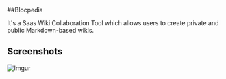 ##Blocpedia
<p>It's a Saas Wiki Collaboration Tool which allows users to create private and public Markdown-based wikis.</p>

Screenshots
-----------

![Imgur](https://media.licdn.com/media-proxy/ext?w=409&h=410&f=&hash=hWS2gYdhwvb7wD8eG%2BWAJX2O7NE%3D&ora=1%2CaFBCTXdkRmpGL2lvQUFBPQ%2CxAVta9Er0Vinkhwfjw8177yE41y87UNCVordEGXyD3u0qYrdf36_e5XYL7f0uVoeen0clA1gLvL5EzngD8a7Lty8e9sljcTnJ424ZxUBbFImi24)
